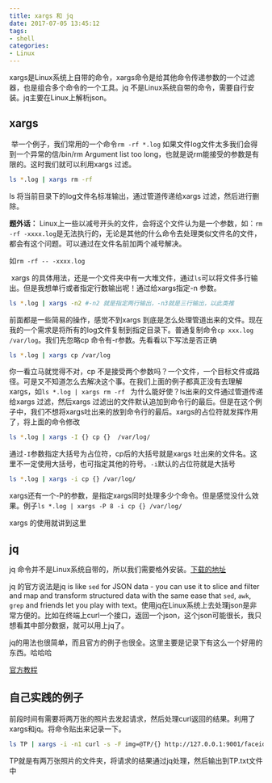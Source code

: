 ```yaml
---
title: xargs 和 jq
date: 2017-07-05 13:45:12
tags: 
- shell
categories:
- Linux
---
```


​	xargs是Linux系统上自带的命令，xargs命令是给其他命令传递参数的一个过滤器，也是组合多个命令的一个工具。jq 不是Linux系统自带的命令，需要自行安装。jq主要在Linux上解析json。

## xargs

​	举一个例子，我们常用的一个命令`rm -rf *.log` 如果文件log文件太多我们会得到一个异常的信/bin/rm Argument list too long，也就是说rm能接受的参数是有限的。这时我们就可以利用xargs 过滤。

```sh
ls *.log | xargs rm -rf 
```

ls 将当前目录下的log文件名标准输出，通过管道传递给xargs 过滤，然后进行删除。

**题外话：** Linux上一些以减号开头的文件，会将这个文件认为是一个参数，如：`rm -rf -xxxx.log`是无法执行的，无论是其他的什么命令去处理类似文件名的文件，都会有这个问题。可以通过在文件名前加两个减号解决。

如`rm -rf -- -xxxx.log`

​	xargs 的具体用法，还是一个文件夹中有一大堆文件，通过`ls`可以将文件多行输出。但是我想单行或者指定行数输出呢！通过给xargs指定-n 参数。

```sh
ls *.log | xargs -n2 #-n2 就是指定两行输出，-n3就是三行输出，以此类推
```

前面都是一些简易的操作，感觉不到xargs 到底是怎么处理管道出来的文件。现在我的一个需求是将所有的log文件复制到指定目录下。普通复制命令`cp xxx.log /var/log`。我们先忽略cp 命令有-r参数。先看看以下写法是否正确

<!-- more -->

```sh
ls *.log | xargs cp /var/log
```

你一看立马就觉得不对，cp 不是接受两个参数吗？一个文件，一个目标文件或路径。可是又不知道怎么去解决这个事。在我们上面的例子都真正没有去理解xargs，如`ls *.log | xargs rm -rf ` 为什么能好使？ls出来的文件通过管道传递给xargs 过滤，然后xargs 过滤出的文件默认追加到命令行的最后。但是在这个例子中，我们不想将xargs吐出来的放到命令行的最后。xargs的占位符就发挥作用了，将上面的命令修改

 ```sh
ls *.log | xargs -I {} cp {}  /var/log/
 ```

通过`-I`参数指定大括号为占位符，cp后的大括号就是xargs 吐出来的文件名。这里不一定使用大括号，也可指定其他的符号。`-i`默认的占位符就是大括号

```sh
ls *.log | xargs -i cp {} /var/log/
```

xargs还有一个-P的参数，是指定xargs同时处理多少个命令。但是感觉没什么效果。例子`ls *.log | xargs -P 8 -i cp {} /var/log/`

xargs 的使用就讲到这里

## jq

jq 命令并不是Linux系统自带的，所以我们需要格外安装。[下载的地址](https://stedolan.github.io/jq/download/)

jq 的官方说法是jq is like `sed` for JSON data - you can use it to slice and filter and map and transform structured data with the same ease that `sed`, `awk`, `grep` and friends let you play with text。使用jq在Linux系统上去处理json是非常方便的。比如在终端上curl一个接口，返回一个json，这个json可能很长，我只想看其中部分数据，就可以用上jq了。

jq的用法也很简单，而且官方的例子也很全。这里主要是记录下有这么一个好用的东西。哈哈哈

[ 官方教程](https://stedolan.github.io/jq/tutorial/)



## 自己实践的例子

前段时间有需要将两万张的照片去发起请求，然后处理curl返回的结果。利用了xargs和jq。将命令贴出来记录一下。

```sh
ls TP | xargs -i -n1 curl -s -F img=@TP/{} http://127.0.0.1:9001/faceid/v1/liveness_cfg                                                                 | jq -c -r '[.liveness.mask,.liveness.replay,.liveness.graphics]' > TP.txt &
```

TP就是有两万张照片的文件夹，将请求的结果通过jq处理，然后输出到TP.txt文件 中